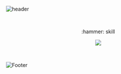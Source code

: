 ![header](https://capsule-render.vercel.app/api?type=waving&color=auto&height=240&section=header&text=naryoung&fontSize=50)

</br>
<p align="center" display="inline-block">
 :hammer: skill  
</p>
<p align="center" display="inline-block">
 <img src="https://img.shields.io/badge/Python-3178C6?style=flat-square&logo=Python&logoColor=white"/>
</p>
</br>

<!--  
[![Anurag's GitHub stats](https://github-readme-stats.vercel.app/api?username=na-r0)](https://github.com/na-r0/github-readme-stats)
[![Top Langs](https://github-readme-stats.vercel.app/api/top-langs/?username=na-r0&layout=compact)](https://github.com/na-r0/github-readme-stats) -->
![Footer](https://capsule-render.vercel.app/api?type=waving&color=auto&height=200&section=footer)
